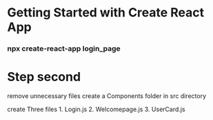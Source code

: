 # Getting Started with Create React App

### npx create-react-app login_page

# Step second

remove unnecessary files
create a Components folder in src directory

create Three files 1. Login.js 2. Welcomepage.js 3. UserCard.js
